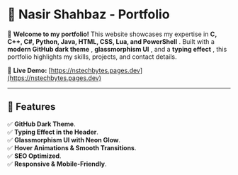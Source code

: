 # 🌟 Nasir Shahbaz - Portfolio

🚀 **Welcome to my portfolio!** This website showcases my expertise in  **C, C++, C#, Python, Java, HTML, CSS, Lua, and PowerShell** . Built with a  **modern GitHub dark theme** ,  **glassmorphism UI** , and a  **typing effect** , this portfolio highlights my skills, projects, and contact details.

🔗 **Live Demo:** [https://nstechbytes.pages.dev](https://nstechbytes.pages.dev)

---

## 📌 Features

✅ **GitHub Dark Theme**.<br>
✅ **Typing Effect in the Header**.<br>
✅ **Glassmorphism UI with Neon Glow**.<br>
✅ **Hover Animations & Smooth Transitions**.<br>
✅ **SEO Optimized**.<br>
✅ **Responsive & Mobile-Friendly**.<br>
